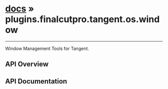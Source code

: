 # [docs](index.md) » plugins.finalcutpro.tangent.os.window
---

Window Management Tools for Tangent.

## API Overview

## API Documentation


